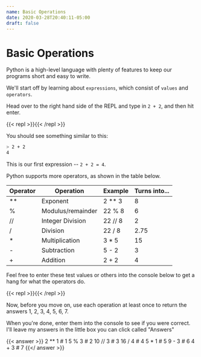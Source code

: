 ```yaml
---
name: Basic Operations
date: 2020-03-28T20:40:11-05:00
draft: false
---
```


# Basic Operations

Python is a high-level language with plenty of features to keep our programs short and easy to write.

We'll start off by learning about `expressions`, which consist of `values` and `operators`.

Head over to the right hand side of the REPL and type in `2 + 2`, and then hit enter.

{{< repl >}}{{< /repl >}}

You should see something similar to this:
```bash
> 2 + 2
4
```

This is our first expression -- `2 + 2 = 4`.

Python supports more operators, as shown in the table below.

| Operator | Operation         | Example | Turns into...   |
|----------|-------------------|---------|-----------------|
| **       | Exponent          | 2 ** 3  | 8               |
| %        | Modulus/remainder | 22 % 8  | 6               |
| //       | Integer Division  | 22 // 8 | 2               |
| /        | Division          | 22 / 8  | 2.75            |
| *        | Multiplication    | 3 * 5   | 15              |
| -        | Subtraction       | 5 - 2   | 3               |
| +        | Addition          | 2 + 2   | 4               |

Feel free to enter these test values or others into the console below to get a hang for what the operators do.

{{< repl >}}{{< /repl >}}

Now, before you move on, use each operation at least once to return the answers 1, 2, 3, 4, 5, 6, 7.

When you're done, enter them into the console to see if you were correct.
I'll leave my answers in the little box you can click called "Answers"

{{< answer >}}
2 ** 1 # 1
5 % 3 # 2
10 // 3 # 3
16 / 4 # 4
5 * 1 # 5
9 - 3 # 6
4 + 3 # 7
{{</ answer >}}
